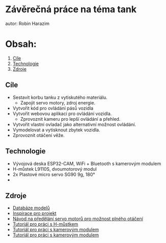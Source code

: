 # Závěrečná práce na téma tank

autor: Robin Harazim

# Obsah:
1. [Cíle](#cíle)
2. [Technologie](#technologie)
3. [Zdroje](#zdroje)


## Cíle
- Sestavit korbu tanku z vytiskutého materiálu.
  - Zapojit servo motory, zdroj energie.
- Vytvořit kód pro ovládání pásů vozidla
- Vytvořit webovou aplikaci pro ovládání vozidla.
  - Zprovoznit kameru pro lepší ovládání a přehled.
- Vytvořit vlastní ovladač jako alternativní možnost ovládání.
- Vymodelovat a vytisknout zbytek vozidla.
- Zprovoznit otáčení věže.  

## Technologie
- Vývojová deska ESP32-CAM, WiFi + Bluetooth s kamerovým modulem
- H-můstek L9110S, dvoumotorový modul 
- 2x Plastové micro servo SG90 9g, 180°
- 
## Zdroje
- [Databáze modelů](https://www.thingiverse.com/thing:4238136)
- [Inspirace pro projekt](https://www.youtube.com/watch?v=tyY7AN132Xs)
- [Návod na předělání servo motorů pro možnost plného otáčení](https://www.youtube.com/watch?v=I-sZ5HWsGZU)
- [Tutoriál pro práci s H-můstkem](https://www.youtube.com/watch?v=YkfBtjs8uWg)
- [Tutoriál pro práci s kamerovým modulem](https://www.youtube.com/watch?v=Sb08leLWOgA)
- [Tutoriál pro práci s kamerovým modulem](https://www.youtube.com/watch?v=hSr557hppwY)

